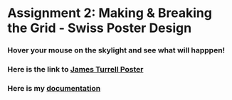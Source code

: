 # Assignment 2: Making & Breaking the Grid - Swiss Poster Design
### Hover your mouse on the skylight and see what will happpen!
### Here is the link to [James Turrell Poster](https://ziyugao-dwd-a2.glitch.me/)
### Here is my [documentation](www.zoe-zg.com/dwd/assignment-2-making-amp-breaking-the-grid-swiss-poster-design)
